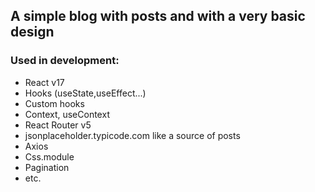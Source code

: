 ## A simple blog with posts and with a very basic design

### Used in development: 
- React v17
- Hooks (useState,useEffect...)
- Custom hooks
- Context, useContext
- React Router v5
- jsonplaceholder.typicode.com like a source  of posts
- Axios
- Css.module
- Pagination
- etc.
